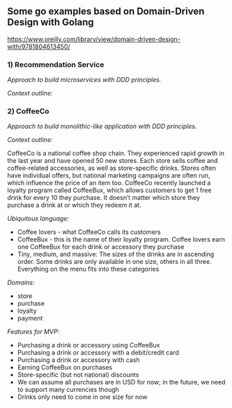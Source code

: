 ## Some go examples based on Domain-Driven Design with Golang
https://www.oreilly.com/library/view/domain-driven-design-with/9781804613450/

### 1) Recommendation Service

_Approach to build microservices with DDD principles._

*Context outline:*

### 2) CoffeeCo

_Approach to build monolithic-like application with DDD principles._

*Context outline:*

CoffeeCo is a national coffee shop chain. They experienced rapid growth in the last year and have opened 50 new stores. Each store sells coffee and coffee-related accessories, as well as store-specific drinks. Stores often have individual offers, but national marketing campaigns are often run, which influence the price of an item too.
CoffeeCo recently launched a loyalty program called CoffeeBux, which allows customers to get 1 free drink for every 10 they purchase. It doesn’t matter which store they purchase a drink at or which they redeem it at.

*Ubiquitous language:*
- Coffee lovers - what CoffeeCo calls its customers
- CoffeeBux - this is the name of their loyalty program. Coffee lovers earn one CoffeeBux for each drink or accessory they purchase
- Tiny, medium, and massive: The sizes of the drinks are in ascending order. Some drinks are only available in one size, others in all three. Everything on the menu fits into these categories

*Domains:*
- store
- purchase
- loyalty
- payment

*Features for MVP:*
- Purchasing a drink or accessory using CoffeeBux
- Purchasing a drink or accessory with a debit/credit card
- Purchasing a drink or accessory with cash
- Earning CoffeeBux on purchases
- Store-specific (but not national) discounts
- We can assume all purchases are in USD for now; in the future, we need to support many currencies though
- Drinks only need to come in one size for now
